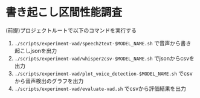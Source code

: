 # 書き起こし区間性能調査

(前提)プロジェクトルートで以下のコマンドを実行する

1. `./scripts/experiment-vad/speech2text-$MODEL_NAME.sh` で音声から書き起こしjsonを出力
2. `./scripts/experiment-vad/whisper2csv-$MODEL_NAME.sh` でjsonからcsvを出力
3. `./scripts/experiment-vad/plot_voice_detection-$MODEL_NAME.sh` でcsvから音声検出のグラフを出力
4. `./scripts/experiment-vad/evaluate-vad.sh` でcsvから評価結果を出力
